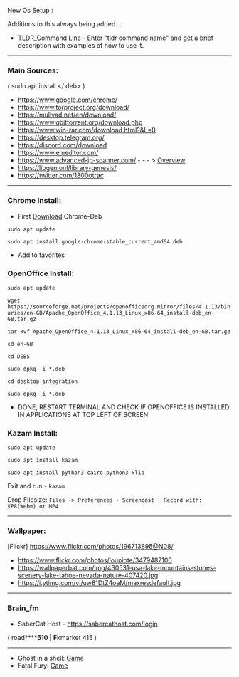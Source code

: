 New Os Setup :

Additions to this always being added....

* [TLDR_Command Line](https://github.com/tldr-pages/tldr) - Enter "tldr command name" and get a brief description with examples of how to use it.

***

### Main Sources:
( sudo apt install </.deb>  )

* https://www.google.com/chrome/
* https://www.torproject.org/download/
* https://mullvad.net/en/download/
* https://www.qbittorrent.org/download.php
* https://www.win-rar.com/download.html?&L=0
* https://desktop.telegram.org/
* https://discord.com/download
* https://www.emeditor.com/
* https://www.advanced-ip-scanner.com/ - - - > [Overview](https://www.huntandhackett.com/blog/advanced-ip-scanner-the-preferred-scanner-in-the-apt-toolbox)
* https://libgen.onl/library-genesis/
* https://twitter.com/1800otrac

* * *

### Chrome Install: 

* First [Download](https://www.google.com/chrome/) Chrome-Deb

```sudo apt update```

```sudo apt install google-chrome-stable_current_amd64.deb```

* Add to favorites 

### OpenOffice Install:

```sudo apt update```

```wget https://sourceforge.net/projects/openofficeorg.mirror/files/4.1.13/binaries/en-GB/Apache_OpenOffice_4.1.13_Linux_x86-64_install-deb_en-GB.tar.gz```

```tar xvf Apache_OpenOffice_4.1.13_Linux_x86-64_install-deb_en-GB.tar.gz```

```cd en-GB```

```cd DEBS```

```sudo dpkg -i *.deb```

```cd desktop-integration```

```sudo dpkg -i *.deb```

* DONE, RESTART TERMINAL AND CHECK IF OPENOFFICE IS INSTALLED IN APPLICATIONS AT TOP LEFT OF SCREEN

### Kazam Install:

```sudo apt update```

```sudo apt install kazam```

```sudo apt install python3-cairo python3-xlib```

Exit and run - ```kazam```

Drop Filesize:  ```Files -> Preferences - Screencast | Record with: VP8(Webm) or MP4```

* * *

### Wallpaper:

[Flickr] https://www.flickr.com/photos/196713895@N08/

* https://www.flickr.com/photos/loupiote/3479487100
* https://wallpaperbat.com/img/430531-usa-lake-mountains-stones-scenery-lake-tahoe-nevada-nature-407420.jpg
* https://i.ytimg.com/vi/uw81DtZ4oaM/maxresdefault.jpg

***

### Brain_fm

* SaberCat Host - https://sabercathost.com/login

( road******510 | F**kmarket 415 )

* * *

* Ghost in a shell: [Game](https://www.retrogames.cc/psx-games/ghost-in-the-shell.html)
* Fatal Fury: [Game](https://www.retrogames.cc/segacd-games/fatal-fury-special.html)



